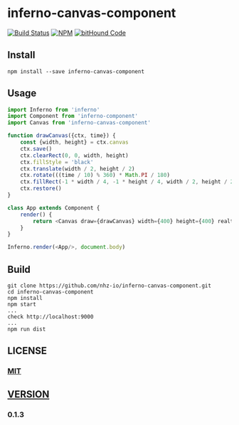 # inferno-canvas-component

[![Build Status][travis-image]][travis-url]
[![NPM][npm-image]][npm-url]
[![bitHound Code][bithound-image]][bithound-url]

## Install
```
npm install --save inferno-canvas-component
```

## Usage

```javascript
import Inferno from 'inferno'
import Component from 'inferno-component'
import Canvas from 'inferno-canvas-component'

function drawCanvas({ctx, time}) {
    const {width, height} = ctx.canvas
    ctx.save()
    ctx.clearRect(0, 0, width, height)
    ctx.fillStyle = 'black'
    ctx.translate(width / 2, height / 2)
    ctx.rotate(((time / 10) % 360) * Math.PI / 180)
    ctx.fillRect(-1 * width / 4, -1 * height / 4, width / 2, height / 2)
    ctx.restore()
}

class App extends Component {
    render() {
        return <Canvas draw={drawCanvas} width={400} height={400} realtime/>
    }
}

Inferno.render(<App/>, document.body)
```

## Build
```
git clone https://github.com/nhz-io/inferno-canvas-component.git
cd inferno-canvas-component
npm install
npm start
...
check http://localhost:9000
...
npm run dist
```

## LICENSE

### [MIT](LICENSE)

## [VERSION](HISTORY.md)

### 0.1.3

[travis-image]: https://travis-ci.org/nhz-io/inferno-canvas-component.svg
[travis-url]: https://travis-ci.org/nhz-io/inferno-canvas-component

[npm-image]: https://img.shields.io/npm/v/inferno-canvas-component.svg?style=flat
[npm-url]: https://www.npmjs.com/package/inferno-canvas-component

[bithound-image]: https://www.bithound.io/github/nhz-io/inferno-canvas-component/badges/code.svg
[bithound-url]: https://www.bithound.io/github/nhz-io/inferno-canvas-component
